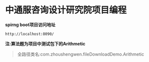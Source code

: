 # 中通服咨询设计研究院项目编程
**spirng boot项目访问地址**

```
http://localhost:8090/
```
**注:算法题为项目中测试包下的Arithmetic**  
> 全路径类名:com.zhoushengwen.fileDownloadDemo.Arithmetic
